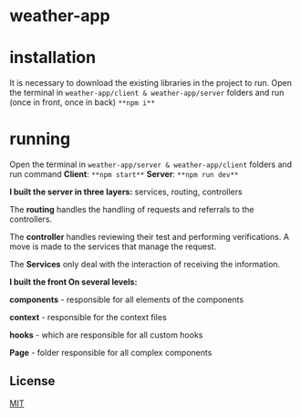 # weather-app

# installation
It is necessary to download the existing libraries in the project to run.
Open the terminal in `weather-app/client & weather-app/server` folders and run (once in front, once in back)
``` **npm i** ``` 

# running
Open the terminal in `weather-app/server & weather-app/client` folders and run  command 
**Client**:
``` **npm start** ```
**Server**: 
``` **npm run dev** ```

**I built the server in three layers:**
services, routing, controllers

The **routing** handles the handling of requests and referrals to the controllers.

The **controller** handles reviewing their test and performing verifications. A move is made to the services that manage the request.

The **Services** only deal with the interaction of receiving the information.

**I built the front On several levels:**

**components** - responsible for all elements of the components

**context** - responsible for the context files

**hooks** - which are responsible for all custom hooks

**Page** - folder responsible for all complex components


## License
[MIT](https://choosealicense.com/licenses/mit/)
